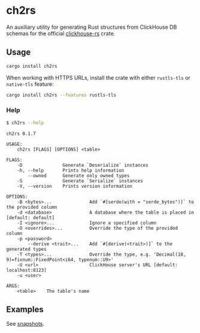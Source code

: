 # ch2rs

An auxiliary utility for generating Rust structures from ClickHouse DB schemas for the official [clickhouse-rs](https://github.com/ClickHouse/clickhouse-rs) crate.

## Usage

```sh
cargo install ch2rs
```

When working with HTTPS URLs, install the crate with either `rustls-tls` or `native-tls` feature:

```sh
cargo install ch2rs --features rustls-tls
```

### Help

```sh
$ ch2rs --help
```

```
ch2rs 0.1.7

USAGE:
    ch2rs [FLAGS] [OPTIONS] <table>

FLAGS:
    -D               Generate `Deserialize` instances
    -h, --help       Prints help information
        --owned      Generate only owned types
    -S               Generate `Serialize` instances
    -V, --version    Prints version information

OPTIONS:
    -B <bytes>...              Add `#[serde(with = "serde_bytes")]` to the provided column
    -d <database>              A database where the table is placed in [default: default]
    -I <ignore>...             Ignore a specified column
    -O <overrides>...          Override the type of the provided column
    -p <password>
        --derive <trait>...    Add `#[derive(<trait>)]` to the generated types
    -T <types>...              Override the type, e.g. 'Decimal(18, 9)=fixnum::FixedPoint<i64, typenum::U9>'
    -U <url>                   ClickHouse server's URL [default: localhost:8123]
    -u <user>

ARGS:
    <table>    The table's name
```

## Examples

See [snapshots](tests/snapshots).
